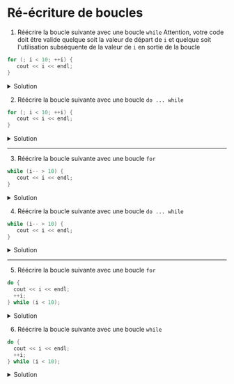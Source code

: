 # Ré-écriture de boucles

1. Réécrire la boucle suivante avec une boucle `while`
   Attention, votre code doit être valide quelque soit la valeur de départ de `i` et quelque soit l'utilisation subséquente de la valeur de `i` en sortie de la boucle

~~~cpp 
for (; i < 10; ++i) {
   cout << i << endl;
}
~~~

<details>
<summary>Solution</summary>

~~~cpp
while (i < 10) {
   cout << i << endl;
   ++i;
}
~~~
</details>

2. Réécrire la boucle suivante avec une boucle `do ... while`

~~~cpp 
for (; i < 10; ++i) {
   cout << i << endl;
}
~~~

<details>
<summary>Solution</summary>

~~~cpp
if (i < 10) {
   do {
      cout << i << endl;
      ++i; 
   } while (i < 10);
}
~~~
</details>

---

3. Réécrire la boucle suivante avec une boucle `for`

~~~cpp 
while (i-- > 10) {
   cout << i << endl;
}
~~~

<details>
<summary>Solution</summary>

~~~cpp
for (; i-- > 10;) {
    cout << i << endl;
}
~~~
</details>

4. Réécrire la boucle suivante avec une boucle `do ... while`

~~~cpp 
while (i-- > 10) {
   cout << i << endl;
}
~~~

<details>
<summary>Solution</summary>

~~~cpp
if (i > 10) {
   do {
      --i;
      cout << i << endl;
   } while (i > 10);
}
--i;   // nécessaire pour que i ait la même valeur en fin de boucle
~~~
</details>

---

5. Réécrire la boucle suivante avec une boucle `for`

~~~cpp 
do {
  cout << i << endl;
  ++i; 
} while (i < 10);   
~~~

<details>
<summary>Solution</summary>

~~~cpp
cout << i << endl; 
for (++i; i < 10; ++i) {
    cout << i << endl;
}
~~~
</details>

6. Réécrire la boucle suivante avec une boucle `while`

~~~cpp 
do {
  cout << i << endl;
  ++i; 
} while (i < 10);   
~~~

<details>
<summary>Solution</summary>

~~~cpp
cout << i << endl; 
++i;
while (i < 10) {
    cout << i << endl;
    ++i; 
}
~~~
</details>
